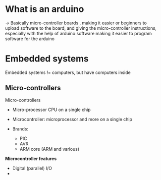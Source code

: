 # What is an arduino

-> Basically micro-controller boards , making it easier or beginners to upload software to the board, and giving the micro-controller instructions, especially with the help of arduino software making it easier to program software for the arduino


# Embedded systems

Embedded systems != computers, but have computers inside

## Micro-controllers
Micro-controllers
- Micro-processor
  CPU on a single chip
- Microcontroller: microprocessor and more on a single chip

- Brands:
	- PIC
	- AVR
	- ARM core (ARM and various)

**Microcontroller features**
- Digital (parallel) I/O
- 